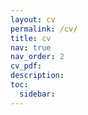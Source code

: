 ```yaml
---
layout: cv
permalink: /cv/
title: cv
nav: true
nav_order: 2
cv_pdf:
description: 
toc:
  sidebar: 
---
```

